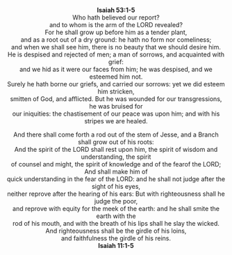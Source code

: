 <p align="center">
<strong>Isaiah 53:1-5</strong>
<br>
Who hath believed our report?
<br>
and to whom is the arm of the LORD revealed?
<br>
For he shall grow up before him as a tender plant,
<br>
and as a root out of a dry ground: he hath no form nor comeliness;
<br>and when we shall see him, there is no beauty that we should desire him.
<br>
He is despised and rejected of men; a man of sorrows, and acquainted with grief:
<br>
and we hid as it were our faces from him; he was despised, and we esteemed him not.
<br>
Surely he hath borne our griefs, and carried our sorrows: yet we did esteem him stricken,
<br>
smitten of God, and afflicted. But he was wounded for our transgressions, he was bruised for
<br>
our iniquities: the chastisement of our peace was upon him; and with his stripes we are healed.
</p>

<p align="center">
And there shall come forth a rod out of the stem of Jesse, and a Branch shall grow out of his roots:
<br>
And the spirit of the LORD shall rest upon him, the spirit of wisdom and understanding, the spirit
<br>
of counsel and might, the spirit of knowledge and of the fearof the LORD; And shall make him of
<br>
quick understanding in the fear of the LORD: and he shall not judge after the sight of his eyes,
<br>
neither reprove after the hearing of his ears: But with righteousness shall he judge the poor,
<br>
and reprove with equity for the meek of the earth: and he shall smite the earth with the
<br>
rod of his mouth, and with the breath of his lips shall he slay the wicked.
<br>
And righteousness shall be the girdle of his loins,
<br>
and faithfulness the girdle of his reins.
<br>
<strong>Isaiah 11:1-5</strong>
</p>
